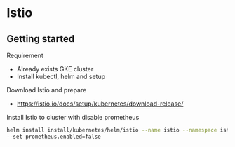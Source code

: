 # Istio

## Getting started

Requirement

- Already exists GKE cluster
- Install kubectl, helm and setup

Download Istio and prepare

- https://istio.io/docs/setup/kubernetes/download-release/

Install Istio to cluster with disable prometheus

```sh
helm install install/kubernetes/helm/istio --name istio --namespace istio-system \
--set prometheus.enabled=false
```
